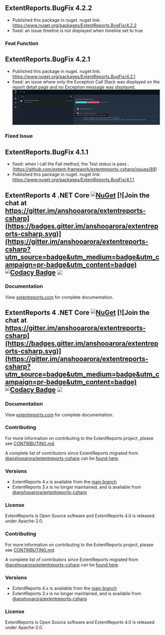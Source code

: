 
## ExtentReports.BugFix 4.2.2
* Published this package in nuget. nuget link: https://www.nuget.org/packages/ExtentReports.BugFix/4.2.2
* fixed: an issue timeline is not displayed when timeline set to true

### Feat Function

## ExtentReports.BugFix 4.2.1
* Published this package in nuget. nuget link: https://www.nuget.org/packages/ExtentReports.BugFix/4.2.1
* fixed: an issue where only the Exception Call Stack was displayed on the report detail page and no Exception message was displayed.
![alt text](https://github.com/namilkimfree/extentreports-csharp/blob/image_assets/extentreports-dotnet-core/ImageAssets/exception%20message.jpg)

### Fixed Issue 

## ExtentReports.BugFix 4.1.1
* fixed: when i call the Fail method, the Test status is pass . (https://github.com/extent-framework/extentreports-csharp/issues/89)
* Published this package in nuget. nuget link: https://www.nuget.org/packages/ExtentReports.BugFix/4.1.1

## ExtentReports 4 .NET Core  [![NuGet](https://img.shields.io/nuget/v/extentreports.svg)](https://www.nuget.org/packages/ExtentReports) [![Join the chat at https://gitter.im/anshooarora/extentreports-csharp](https://badges.gitter.im/anshooarora/extentreports-csharp.svg)](https://gitter.im/anshooarora/extentreports-csharp?utm_source=badge&utm_medium=badge&utm_campaign=pr-badge&utm_content=badge) [![Codacy Badge](https://api.codacy.com/project/badge/Grade/8d4e66d07b9e4ebca7cef7c5b5eb7ba2)](https://www.codacy.com/app/anshooarora/extentreports-csharp?utm_source=github.com&amp;utm_medium=referral&amp;utm_content=extent-framework/extentreports-csharp&amp;utm_campaign=Badge_Grade) ![](https://img.shields.io/github/license/extent-framework/extentreports-csharp.svg?style=plastic)

### Documentation

View [extentreports.com](http://extentreports.com/docs/versions/4/net/) for complete documentation.

## ExtentReports 4 .NET Core  [![NuGet](https://img.shields.io/nuget/v/extentreports.svg)](https://www.nuget.org/packages/ExtentReports) [![Join the chat at https://gitter.im/anshooarora/extentreports-csharp](https://badges.gitter.im/anshooarora/extentreports-csharp.svg)](https://gitter.im/anshooarora/extentreports-csharp?utm_source=badge&utm_medium=badge&utm_campaign=pr-badge&utm_content=badge) [![Codacy Badge](https://api.codacy.com/project/badge/Grade/8d4e66d07b9e4ebca7cef7c5b5eb7ba2)](https://www.codacy.com/app/anshooarora/extentreports-csharp?utm_source=github.com&amp;utm_medium=referral&amp;utm_content=extent-framework/extentreports-csharp&amp;utm_campaign=Badge_Grade) ![](https://img.shields.io/github/license/extent-framework/extentreports-csharp.svg?style=plastic)


### Documentation

View [extentreports.com](http://extentreports.com/docs/versions/4/net/) for complete documentation.

### Contributing ###

For more information on contributing to the ExtentReports project, please see [CONTRIBUTING.md](https://github.com/extent-framework/extentreports-csharp/blob/master/Contributing.md).

A complete list of contributors since ExtentReports migrated from [@anshooarora/extentreports-csharp](https://github.com/anshooarora/extentreports-csharp) can be [found here](https://github.com/anshooarora/extentreports-csharp/graphs/contributors).

### Versions ###

* ExtentReports 4.x is available from the [main branch](https://github.com/extent-framework/extentreports-csharp)
* ExtentReports 3.x is no longer maintained, and is available from [@anshooarora/extentreports-csharp](https://github.com/anshooarora/extentreports-csharp)

### License ###

ExtentReports is Open Source software and ExtentReports 4.0 is released under Apache-2.0.


### Contributing ###

For more information on contributing to the ExtentReports project, please see [CONTRIBUTING.md](https://github.com/extent-framework/extentreports-csharp/blob/master/Contributing.md).

A complete list of contributors since ExtentReports migrated from [@anshooarora/extentreports-csharp](https://github.com/anshooarora/extentreports-csharp) can be [found here](https://github.com/anshooarora/extentreports-csharp/graphs/contributors).

### Versions ###

* ExtentReports 4.x is available from the [main branch](https://github.com/extent-framework/extentreports-csharp)
* ExtentReports 3.x is no longer maintained, and is available from [@anshooarora/extentreports-csharp](https://github.com/anshooarora/extentreports-csharp)

### License ###

ExtentReports is Open Source software and ExtentReports 4.0 is released under Apache-2.0.
